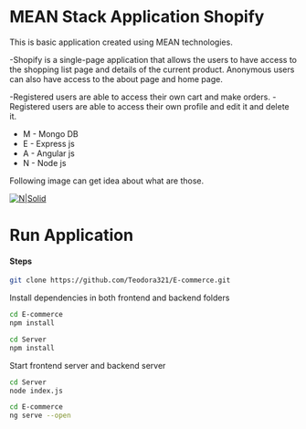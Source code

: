 # MEAN Stack Аpplication Shopify

This is basic application created using MEAN technologies.

-Shopify is a single-page application that allows the users to have access to the shopping list page and details of the current product. Anonymous users can also have access to the about page and home page.

-Registered users are able to access their own cart and make orders. -Registered users are able to access their own profile and edit it and delete it. 


* M - Mongo DB
* E - Express js
* A - Angular js
* N - Node js

Following image can get idea about what are those.

[![N|Solid](https://www.wedevz.com/wp-content/uploads/2016/08/mean.png)](https://nodesource.com/products/nsolid)

# Run Application

#### Steps
```sh
git clone https://github.com/Teodora321/E-commerce.git
```
Install dependencies in both frontend and backend folders
```sh
cd E-commerce
npm install
```

```sh
cd Server
npm install
```
Start frontend server and backend server 

```sh
cd Server
node index.js
```
```sh
cd E-commerce
ng serve --open
```

